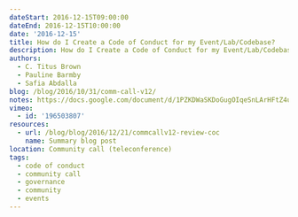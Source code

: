 ```yaml
---
dateStart: 2016-12-15T09:00:00
dateEnd: 2016-12-15T10:00:00
date: '2016-12-15'
title: How do I Create a Code of Conduct for my Event/Lab/Codebase?
description: How do I Create a Code of Conduct for my Event/Lab/Codebase?
authors:
  - C. Titus Brown
  - Pauline Barmby
  - Safia Abdalla
blog: /blog/2016/10/31/comm-call-v12/
notes: https://docs.google.com/document/d/1PZKDWaSKDoGugOIqeSnLArHFtZ4uqw5Y1rNqSzwkXnY/edit?usp=sharing
vimeo:
  - id: '196503807'
resources:
  - url: /blog/blog/2016/12/21/commcallv12-review-coc
    name: Summary blog post
location: Community call (teleconference)
tags:
  - code of conduct
  - community call
  - governance
  - community
  - events
---
```

